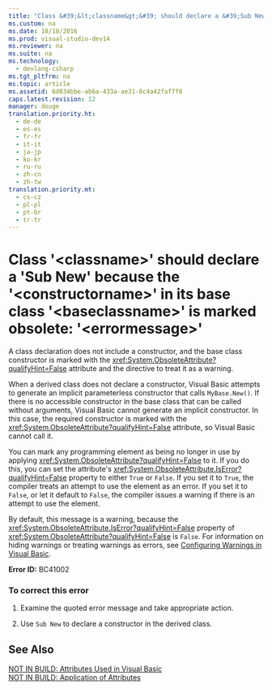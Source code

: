```yaml
---
title: "Class &#39;&lt;classname&gt;&#39; should declare a &#39;Sub New&#39; because the &#39;&lt;constructorname&gt;&#39; in its base class &#39;&lt;baseclassname&gt;&#39; is marked obsolete: &#39;&lt;errormessage&gt;&#39;"
ms.custom: na
ms.date: 10/10/2016
ms.prod: visual-studio-dev14
ms.reviewer: na
ms.suite: na
ms.technology: 
  - devlang-csharp
ms.tgt_pltfrm: na
ms.topic: article
ms.assetid: 6d034bbe-ab6a-433a-ae31-8c4a42faf7f8
caps.latest.revision: 12
manager: douge
translation.priority.ht: 
  - de-de
  - es-es
  - fr-fr
  - it-it
  - ja-jp
  - ko-kr
  - ru-ru
  - zh-cn
  - zh-tw
translation.priority.mt: 
  - cs-cz
  - pl-pl
  - pt-br
  - tr-tr
---
```

# Class &#39;&lt;classname&gt;&#39; should declare a &#39;Sub New&#39; because the &#39;&lt;constructorname&gt;&#39; in its base class &#39;&lt;baseclassname&gt;&#39; is marked obsolete: &#39;&lt;errormessage&gt;&#39;
A class declaration does not include a constructor, and the base class constructor is marked with the <xref:System.ObsoleteAttribute?qualifyHint=False> attribute and the directive to treat it as a warning.  
  
 When a derived class does not declare a constructor, Visual Basic attempts to generate an implicit parameterless constructor that calls `MyBase.New()`. If there is no accessible constructor in the base class that can be called without arguments, Visual Basic cannot generate an implicit constructor. In this case, the required constructor is marked with the <xref:System.ObsoleteAttribute?qualifyHint=False> attribute, so Visual Basic cannot call it.  
  
 You can mark any programming element as being no longer in use by applying <xref:System.ObsoleteAttribute?qualifyHint=False> to it. If you do this, you can set the attribute's <xref:System.ObsoleteAttribute.IsError?qualifyHint=False> property to either `True` or `False`. If you set it to `True`, the compiler treats an attempt to use the element as an error. If you set it to `False`, or let it default to `False`, the compiler issues a warning if there is an attempt to use the element.  
  
 By default, this message is a warning, because the <xref:System.ObsoleteAttribute.IsError?qualifyHint=False> property of <xref:System.ObsoleteAttribute?qualifyHint=False> is `False`. For information on hiding warnings or treating warnings as errors, see [Configuring Warnings in Visual Basic](../VS_IDE/Configuring-Warnings-in-Visual-Basic.md).  
  
 **Error ID:** BC41002  
  
### To correct this error  
  
1.  Examine the quoted error message and take appropriate action.  
  
2.  Use `Sub New` to declare a constructor in the derived class.  
  
## See Also  
 [NOT IN BUILD: Attributes Used in Visual Basic](assetId:///22231318-8a40-49af-9245-e0aab723563b)   
 [NOT IN BUILD: Application of Attributes](assetId:///2b1703ed-4437-49b3-bc0b-568094324f47)